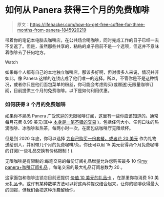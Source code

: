 # 如何从 Panera 获得三个月的免费咖啡

> 原文：<https://lifehacker.com/how-to-get-free-coffee-for-three-months-from-panera-1845920219>

带着你的笔记本电脑去咖啡店，在公共场合喝咖啡，同时完成工作的日子已经一去不复返了。但是，虽然那些共享的，粘粘的桌子目前不是一个选项，但这并不意味着咖啡去了任何地方。

Watch

如果每个人都有自己的本地独立咖啡店，那该多好啊，但对很多人来说，情况并非如此，像 Panera 这样的连锁店成了他们唯一的选择。所以，不管你是不是这种情况，或者你只是他们面包菜单的粉丝，你可能会考虑购买(或赠送)无限量咖啡订阅，目前提供三个月的免费咖啡。以下是如何利用优惠。

### 如何获得 3 个月的免费咖啡

如果你不熟悉 Panera 广受欢迎的无限咖啡订阅，这里有一些你应该知道的。通常每月花费 8.99 美元(其中 [本身是一笔不错的交易](https://lifehacker.com/paneras-new-9-month-coffee-subscription-is-actually-a-1841941118) )，包括任何大小、任何口味的热滴咖啡、冰咖啡和热茶，每两小时一次，在面包店咖啡厅无限续杯。

但是到 2020 年底，你可以选择 [为自己购买一份套餐，或者花 20 美元](https://www.panerabread.com/en-us/mypanera/mypanera-coffee-subscription/mypanera-coffee-gifting.html) 作为礼物送给别人，并附带几个月的免费咖啡/茶。你还可以用 15 美元获得两个月免费咖啡的订阅(一些礼品交换有价格限制！).

无限咖啡是有限制的:每笔交易的每份订阅礼品增量允许您购买最多 10 份[my panera+咖啡订阅礼品](https://www.panerabread.com/en-us/mypanera/mypanera-coffee-subscription/mypanera-coffee-gifting.html) ，每笔交易的最大礼品订阅总数为 20 。

这家面包和咖啡连锁店目前还提供 [价值 10 美元的礼品卡](https://www.panerabread.com/en-us/gift-cards.html?utm_medium=cpc&utm_source=google&utm_campaign=Holistic_Strangers%2BVisitors_Brand-Core_Brand_Exact&utm_contentGift%20Cards&utm_term=panera%20gift%20cards&gclid=CjwKCAiA17P9BRB2EiwAMvwNyCq6y4gHXqt-3VaHvRQWpPJI5op0Qy-Fum_srDIKs8mMzISuiZGpvxoC5AEQAvD_BwE&gclsrc=aw.ds) ，在那里你每消费 50 美元礼品卡。或许有某种数学方法可以将这两种提议结合起来，让你的咖啡获得最大的回报，但我们会把这种乐趣留给你。